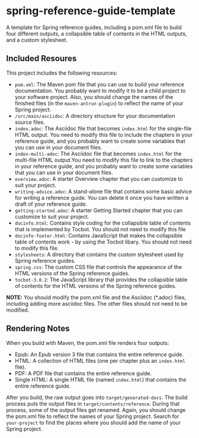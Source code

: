 # spring-reference-guide-template
A template for Spring reference guides, including a pom.xml file to build four different outputs, a collapsible table of contents in the HTML outputs, and a custom stylesheet.

## Included Resoures

This project includes the following resources:

- `pom.xml`: The Maven pom file that you can use to build your reference documentation. You probably want to modify it to be a child project to your software project. Also, you should change the names of the finished files (in the `maven-antrun-plugin`) to reflect the name of your Spring project.
- `/src/main/asciidoc`: A directory structure for your documentation source files.
- `index.adoc`: The Asciidoc file that becomes `index.html` for the single-file HTML output. You need to modify this file to include the chapters in your reference guide, and you probably want to create some variables that you can use in your document files.
- `index-multi-adoc`: The Asciidoc file that becomes `index.html` for the multi-file HTML output.You need to modify this file to link to the chapters in your reference guide, and you probably want to create some variables that you can use in your document files.
- `overview.adoc`: A starter Overview chapter that you can customize to suit your project.
- `writing-advice.adoc`: A stand-alone file that contains some basic advice for writing a reference guide. You can delete it once you have written a draft of your reference guide.
- `getting-started.adoc`: A starter Getting Started chapter that you can customize to suit your project.
- `docinfo.html`: Contains style coding for the collapsible table of contents that is implemented by Tocbot. You should not need to modify this file
- `docinfo-footer.html`: Contains JavaScript that makes the collapsible table of contents work - by using the Tocbot libary. You should not need to modify this file.
- `stylesheets`: A directory that contains the custom stylesheet used by Spring reference guides.
 - `spring.css`: The custom CSS file that controls the appearance of the HTML versions of the Spring reference guides.
- `tocbot-3.0.2`: The JavaScript library that provides the collapsible table of contents for the HTML versions of the Spring reference guides.

**NOTE:** You should modify the pom.xml file and the Asciidoc (\*.adoc) files, including adding more asciidoc files. The other files should not need to be modified.

## Rendering Notes

When you build with Maven, the pom.xml file renders four outputs:
- Epub: An Epub version 3 file that contains the entire reference guide.
- HTML: A collection of HTML files (one per chapter plus an `index.html` file).
- PDF: A PDF file that contains the entire reference guide.
- Single HTML: A single HTML file (named `index.html`) that contains the entire reference guide.

After you build, the raw output goes into `target/generated-docs`. The build process puts the output files in `target/contents/reference`. During that process, some of the output files get renamed. Again, you should change the pom.xml file to reflect the names of your Spring project. Search for `your-project` to find the places where you should add the name of your Spring project.
